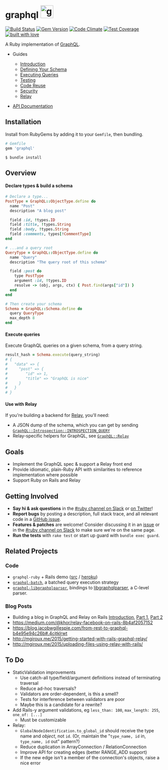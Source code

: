 # graphql <img src="https://cloud.githubusercontent.com/assets/2231765/9094460/cb43861e-3b66-11e5-9fbf-71066ff3ab13.png" height=40 alt="graphql-ruby"/>

[![Build Status](https://travis-ci.org/rmosolgo/graphql-ruby.svg?branch=master)](https://travis-ci.org/rmosolgo/graphql-ruby)
[![Gem Version](https://badge.fury.io/rb/graphql.svg)](https://rubygems.org/gems/graphql)
[![Code Climate](https://codeclimate.com/github/rmosolgo/graphql-ruby/badges/gpa.svg)](https://codeclimate.com/github/rmosolgo/graphql-ruby)
[![Test Coverage](https://codeclimate.com/github/rmosolgo/graphql-ruby/badges/coverage.svg)](https://codeclimate.com/github/rmosolgo/graphql-ruby)
[![built with love](https://cloud.githubusercontent.com/assets/2231765/6766607/d07992c6-cfc9-11e4-813f-d9240714dd50.png)](http://rmosolgo.github.io/react-badges/)

A Ruby implementation of [GraphQL](http://graphql.org/).

 - Guides
     - [Introduction](http://www.rubydoc.info/github/rmosolgo/graphql-ruby/file/guides/introduction.md)
     - [Defining Your Schema](http://www.rubydoc.info/github/rmosolgo/graphql-ruby/file/guides/defining_your_schema.md)
     - [Executing Queries](http://www.rubydoc.info/github/rmosolgo/graphql-ruby/file/guides/executing_queries.md)
     - [Testing](http://www.rubydoc.info/github/rmosolgo/graphql-ruby/file/guides/testing.md)
     - [Code Reuse](http://www.rubydoc.info/github/rmosolgo/graphql-ruby/file/guides/code_reuse.md)
     - [Security](http://www.rubydoc.info/github/rmosolgo/graphql-ruby/file/guides/security.md)
     - [Relay](http://www.rubydoc.info/github/rmosolgo/graphql-ruby/file/guides/relay.md)


 - [API Documentation](http://www.rubydoc.info/github/rmosolgo/graphql-ruby)

## Installation

Install from RubyGems by adding it to your `Gemfile`, then bundling.

```ruby
# Gemfile
gem 'graphql'
```

```
$ bundle install
```

## Overview

#### Declare types & build a schema

```ruby
# Declare a type...
PostType = GraphQL::ObjectType.define do
  name "Post"
  description "A blog post"

  field :id, !types.ID
  field :title, !types.String
  field :body, !types.String
  field :comments, types[!CommentType]
end

# ...and a query root
QueryType = GraphQL::ObjectType.define do
  name "Query"
  description "The query root of this schema"

  field :post do
    type PostType
    argument :id, !types.ID
    resolve -> (obj, args, ctx) { Post.find(args["id"]) }
  end
end

# Then create your schema
Schema = GraphQL::Schema.define do
  query QueryType
  max_depth 8
end
```

#### Execute queries

Execute GraphQL queries on a given schema, from a query string.

```ruby
result_hash = Schema.execute(query_string)
# {
#   "data" => {
#     "post" => {
#        "id" => 1,
#        "title" => "GraphQL is nice"
#     }
#   }
# }
```

#### Use with Relay

If you're building a backend for [Relay](http://facebook.github.io/relay/), you'll need:

- A JSON dump of the schema, which you can get by sending [`GraphQL::Introspection::INTROSPECTION_QUERY`](https://github.com/rmosolgo/graphql-ruby/blob/master/lib/graphql/introspection/introspection_query.rb)
- Relay-specific helpers for GraphQL, see [`GraphQL::Relay`](http://www.rubydoc.info/github/rmosolgo/graphql-ruby/file/guides/relay.md)

## Goals

- Implement the GraphQL spec & support a Relay front end
- Provide idiomatic, plain-Ruby API with similarities to reference implementation where possible
- Support Ruby on Rails and Relay

## Getting Involved

- __Say hi & ask questions__ in the [#ruby channel on Slack](https://graphql-slack.herokuapp.com/) or [on Twitter](https://twitter.com/rmosolgo)!
- __Report bugs__ by posting a description, full stack trace, and all relevant code in a  [GitHub issue](https://github.com/rmosolgo/graphql-ruby/issues).
- __Features & patches__ are welcome! Consider discussing it in an [issue](https://github.com/rmosolgo/graphql-ruby/issues) or in the [#ruby channel on Slack](https://graphql-slack.herokuapp.com/) to make sure we're on the same page.
- __Run the tests__ with `rake test` or start up guard with `bundle exec guard`.

## Related Projects

### Code

- `graphql-ruby` + Rails demo ([src](https://github.com/rmosolgo/graphql-ruby-demo) / [heroku](http://graphql-ruby-demo.herokuapp.com))
- [`graphql-batch`](https://github.com/shopify/graphql-batch), a batched query execution strategy
- [`graphql-libgraphqlparser`](https://github.com/rmosolgo/graphql-libgraphqlparser), bindings to [libgraphqlparser](https://github.com/graphql/libgraphqlparser), a C-level parser.

### Blog Posts

-  Building a blog in GraphQL and Relay on Rails [Introduction](https://medium.com/@gauravtiwari/graphql-and-relay-on-rails-getting-started-955a49d251de), [Part 1]( https://medium.com/@gauravtiwari/graphql-and-relay-on-rails-creating-types-and-schema-b3f9b232ccfc), [Part 2](https://medium.com/@gauravtiwari/graphql-and-relay-on-rails-first-relay-powered-react-component-cb3f9ee95eca)
- https://medium.com/@khor/relay-facebook-on-rails-8b4af2057152
- https://blog.jacobwgillespie.com/from-rest-to-graphql-b4e95e94c26b#.4cjtklrwt
- http://mgiroux.me/2015/getting-started-with-rails-graphql-relay/
- http://mgiroux.me/2015/uploading-files-using-relay-with-rails/

## To Do

- StaticValidation improvements
  - Use catch-all type/field/argument definitions instead of terminating traversal
  - Reduce ad-hoc traversals?
  - Validators are order-dependent, is this a smell?
  - Tests for interference between validators are poor
  - Maybe this is a candidate for a rewrite?
- Add Rails-y argument validations, eg `less_than: 100`, `max_length: 255`, `one_of: [...]`
  - Must be customizable
- Relay:
  - `GlobalNodeIdentification.to_global_id` should receive the type name and _object_, not `id`. (Or, maintain the "`type_name, id` in, `type_name, id` out" pattern?)
  - Reduce duplication in ArrayConnection / RelationConnection
  - Improve API for creating edges (better RANGE_ADD support)
  - If the new edge isn't a member of the connection's objects, raise a nice error
